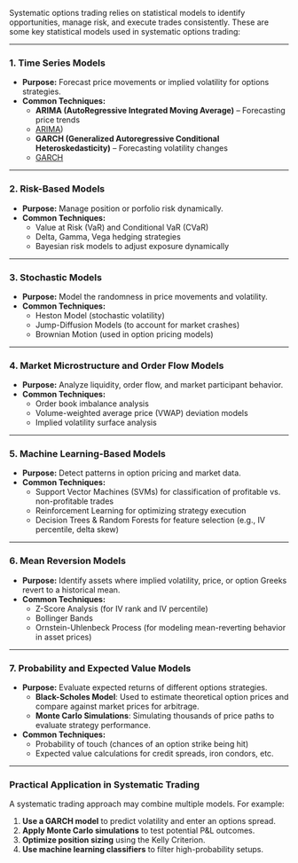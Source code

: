 Systematic options trading relies on statistical models to identify opportunities, manage risk, and execute trades consistently. 
These are some key statistical models used in systematic options trading:

---

### **1. Time Series Models**
   - **Purpose:** Forecast price movements or implied volatility for options strategies.
   - **Common Techniques:**
     - **ARIMA (AutoRegressive Integrated Moving Average)** – Forecasting price trends
     - [ARIMA](https://github.com/manuelmusngi/statistical-models-for-systematic-options-trading/blob/main/src/ARIMA.py))
     - **GARCH (Generalized Autoregressive Conditional Heteroskedasticity)** – Forecasting volatility changes
     - [GARCH](https://github.com/manuelmusngi/qr-statistical-models-for-systematic-options-trading/blob/main/src/GARCH.py)
---
### **2. Risk-Based Models**
   - **Purpose:** Manage position or porfolio risk dynamically.
   - **Common Techniques:**
     - Value at Risk (VaR) and Conditional VaR (CVaR)
     - Delta, Gamma, Vega hedging strategies
     - Bayesian risk models to adjust exposure dynamically
---
### **3. Stochastic Models**
   - **Purpose:** Model the randomness in price movements and volatility.
   - **Common Techniques:**
     - Heston Model (stochastic volatility)
     - Jump-Diffusion Models (to account for market crashes)
     - Brownian Motion (used in option pricing models)
---
### **4. Market Microstructure and Order Flow Models**
   - **Purpose:** Analyze liquidity, order flow, and market participant behavior.
   - **Common Techniques:**
     - Order book imbalance analysis
     - Volume-weighted average price (VWAP) deviation models
     - Implied volatility surface analysis
---
### **5. Machine Learning-Based Models**
   - **Purpose:** Detect patterns in option pricing and market data.
   - **Common Techniques:**
     - Support Vector Machines (SVMs) for classification of profitable vs. non-profitable trades
     - Reinforcement Learning for optimizing strategy execution
     - Decision Trees & Random Forests for feature selection (e.g., IV percentile, delta skew)
---
### **6. Mean Reversion Models**
   - **Purpose:** Identify assets where implied volatility, price, or option Greeks revert to a historical mean.
   - **Common Techniques:**
     - Z-Score Analysis (for IV rank and IV percentile)
     - Bollinger Bands
     - Ornstein-Uhlenbeck Process (for modeling mean-reverting behavior in asset prices)
---
### **7. Probability and Expected Value Models**
   - **Purpose:** Evaluate expected returns of different options strategies.
     - **Black-Scholes Model**: Used to estimate theoretical option prices and compare against market prices for arbitrage.
     - **Monte Carlo Simulations**: Simulating thousands of price paths to evaluate strategy performance.
   - **Common Techniques:**
     - Probability of touch (chances of an option strike being hit)
     - Expected value calculations for credit spreads, iron condors, etc.
---
### **Practical Application in Systematic Trading**
A systematic trading approach may combine multiple models. For example:
1. **Use a GARCH model** to predict volatility and enter an options spread.
2. **Apply Monte Carlo simulations** to test potential P&L outcomes.
3. **Optimize position sizing** using the Kelly Criterion.
4. **Use machine learning classifiers** to filter high-probability setups.

